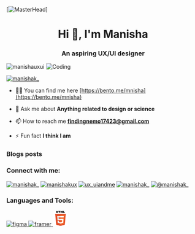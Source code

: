 [![MasterHead](https://pbs.twimg.com/profile_banners/1762503789657894912/1711564766/1080x360)]
<h1 align="center">Hi 👋, I'm Manisha</h1>
<h3 align="center">An aspiring UX/UI designer</h3>
<img align="right" alt="Coding" width="400" src="https://i.giphy.com/ZSZTGUtpQr0u7cfveB.webp">

<p align="left"> <img src="https://komarev.com/ghpvc/?username=manishauxui&label=Profile%20views&color=0e75b6&style=flat" alt="manishauxui" /> </p>

<p align="left"> <a href="https://twitter.com/manishak_" target="blank"><img src="https://img.shields.io/twitter/follow/manishak_?logo=twitter&style=for-the-badge" alt="manishak_" /></a> </p>

- 👨‍💻 You can find me here [https://bento.me/mnisha](https://bento.me/mnisha)

- 💬 Ask me about **Anything related to design or science**

- 📫 How to reach me **findingnemo17423@gmail.com**

- ⚡ Fun fact **I think I am**

### Blogs posts
<!-- BLOG-POST-LIST:START -->
<!-- BLOG-POST-LIST:END -->

<h3 align="left">Connect with me:</h3>
<p align="left">
<a href="https://twitter.com/manishak_" target="blank"><img align="center" src="https://raw.githubusercontent.com/rahuldkjain/github-profile-readme-generator/master/src/images/icons/Social/twitter.svg" alt="manishak_" height="30" width="40" /></a>
<a href="https://linkedin.com/in/manishakux" target="blank"><img align="center" src="https://raw.githubusercontent.com/rahuldkjain/github-profile-readme-generator/master/src/images/icons/Social/linked-in-alt.svg" alt="manishakux" height="30" width="40" /></a>
<a href="https://instagram.com/ux_uiandme" target="blank"><img align="center" src="https://raw.githubusercontent.com/rahuldkjain/github-profile-readme-generator/master/src/images/icons/Social/instagram.svg" alt="ux_uiandme" height="30" width="40" /></a>
<a href="https://dribbble.com/manishak_" target="blank"><img align="center" src="https://raw.githubusercontent.com/rahuldkjain/github-profile-readme-generator/master/src/images/icons/Social/dribbble.svg" alt="manishak_" height="30" width="40" /></a>
<a href="https://medium.com/@manishak_" target="blank"><img align="center" src="https://raw.githubusercontent.com/rahuldkjain/github-profile-readme-generator/master/src/images/icons/Social/medium.svg" alt="@manishak_" height="30" width="40" /></a>
</p>

<h3 align="left">Languages and Tools:</h3>
<p align="left"> <a href="https://www.figma.com/" target="_blank" rel="noreferrer"> <img src="https://www.vectorlogo.zone/logos/figma/figma-icon.svg" alt="figma" width="40" height="40"/> </a> <a href="https://www.framer.com/" target="_blank" rel="noreferrer"> <img src="https://www.vectorlogo.zone/logos/framer/framer-icon.svg" alt="framer" width="40" height="40"/> </a> <a href="https://www.w3.org/html/" target="_blank" rel="noreferrer"> <img src="https://raw.githubusercontent.com/devicons/devicon/master/icons/html5/html5-original-wordmark.svg" alt="html5" width="40" height="40"/> </a> </p>
